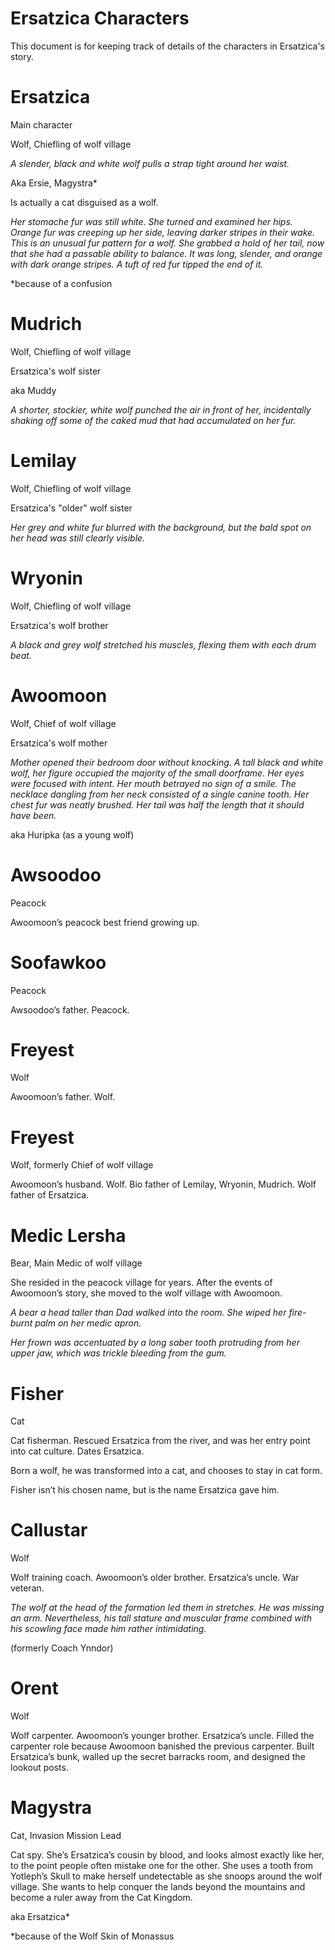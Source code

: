 # Ersatzica Characters

This document is for keeping track of details of the characters in Ersatzica's story.

# Ersatzica

Main character

Wolf, Chiefling of wolf village

*A slender, black and white wolf pulls a strap tight around her waist.*

Aka Ersie, Magystra\*

Is actually a cat disguised as a wolf.

*Her stomache fur was still white. She turned and examined her hips. Orange fur was creeping up her side, leaving darker stripes in their wake. This is an unusual fur pattern for a wolf. She grabbed a hold of her tail, now that she had a passable ability to balance. It was long, slender, and orange with dark orange stripes. A tuft of red fur tipped the end of it.*

\*because of a confusion

# Mudrich

Wolf, Chiefling of wolf village

Ersatzica's wolf sister

aka Muddy

*A shorter, stockier, white wolf punched the air in front of her, incidentally shaking off some of the caked mud that had accumulated on her fur.*

# Lemilay

Wolf, Chiefling of wolf village

Ersatzica's "older" wolf sister

*Her grey and white fur blurred with the background, but the bald spot on her head was still clearly visible.*

# Wryonin

Wolf, Chiefling of wolf village

Ersatzica's wolf brother

*A black and grey wolf stretched his muscles, flexing them with each drum beat.*

# Awoomoon

Wolf, Chief of wolf village

Ersatzica's wolf mother

*Mother opened their bedroom door without knocking. A tall black and white wolf, her figure occupied the majority of the small doorframe. Her eyes were focused with intent. Her mouth betrayed no sign of a smile. The necklace dangling from her neck consisted of a single canine tooth. Her chest fur was neatly brushed. Her tail was half the length that it should have been.*

aka Huripka (as a young wolf)

# Awsoodoo

Peacock

Awoomoon’s peacock best friend growing up.

# Soofawkoo

Peacock

Awsoodoo’s father. Peacock.

# Freyest

Wolf

Awoomoon’s father. Wolf.

# Freyest

Wolf, formerly Chief of wolf village

Awoomoon’s husband. Wolf. Bio father of Lemilay, Wryonin, Mudrich. Wolf father of Ersatzica.

# Medic Lersha

Bear, Main Medic of wolf village

She resided in the peacock village for years. After the events of Awoomoon’s story, she moved to the wolf village with Awoomoon.

*A bear a head taller than Dad walked into the room. She wiped her fire-burnt palm on her medic apron.*

*Her frown was accentuated by a long saber tooth protruding from her upper jaw, which was trickle bleeding from the gum.*

# Fisher

Cat

Cat fisherman. Rescued Ersatzica from the river, and was her entry point into cat culture. Dates Ersatzica.

Born a wolf, he was transformed into a cat, and chooses to stay in cat form.

Fisher isn’t his chosen name, but is the name Ersatzica gave him.

# Callustar

Wolf

Wolf training coach. Awoomoon’s older brother. Ersatzica’s uncle. War veteran.

*The wolf at the head of the formation led them in stretches. He was missing an arm. Nevertheless, his tall stature and muscular frame combined with his scowling face made him rather intimidating.*

(formerly Coach Ynndor)

# Orent

Wolf

Wolf carpenter. Awoomoon’s younger brother. Ersatzica’s uncle. Filled the carpenter role because Awoomoon banished the previous carpenter. Built Ersatzica’s bunk, walled up the secret barracks room, and designed the lookout posts.

# Magystra

Cat, Invasion Mission Lead

Cat spy. She’s Ersatzica’s cousin by blood, and looks almost exactly like her, to the point people often mistake one for the other. She uses a tooth from Yotleph’s Skull to make herself undetectable as she snoops around the wolf village. She wants to help conquer the lands beyond the mountains and become a ruler away from the Cat Kingdom.

aka Ersatzica\*

\*because of the Wolf Skin of Monassus
